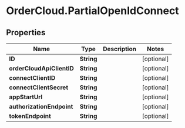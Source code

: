 # OrderCloud.PartialOpenIdConnect

## Properties
Name | Type | Description | Notes
------------ | ------------- | ------------- | -------------
**ID** | **String** |  | [optional] 
**orderCloudApiClientID** | **String** |  | [optional] 
**connectClientID** | **String** |  | [optional] 
**connectClientSecret** | **String** |  | [optional] 
**appStartUrl** | **String** |  | [optional] 
**authorizationEndpoint** | **String** |  | [optional] 
**tokenEndpoint** | **String** |  | [optional] 



